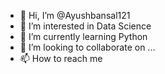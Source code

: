 - 👋 Hi, I’m @Ayushbansal121
- 👀 I’m interested in Data Science 
- 🌱 I’m currently learning Python
- 💞️ I’m looking to collaborate on ...
- 📫 How to reach me 

<!---
Ayushbansal121/Ayushbansal121 is a ✨ special ✨ repository because its `README.md` (this file) appears on your GitHub profile.
You can click the Preview link to take a look at your changes.
--->
